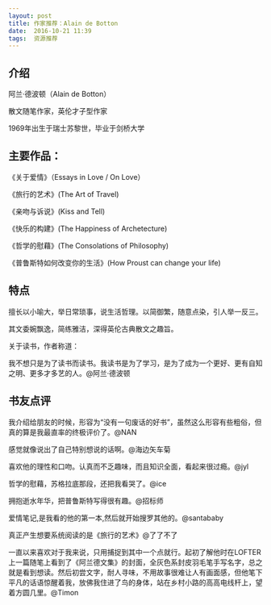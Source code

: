 ```yaml
---
layout: post
title: 作家推荐：Alain de Botton
date:  2016-10-21 11:39
tags:  资源推荐
---
```


##  介绍
阿兰·德波顿（Alain de Botton）

散文随笔作家，英伦才子型作家

1969年出生于瑞士苏黎世，毕业于剑桥大学

## 主要作品：  ##
《关于爱情》（Essays in Love / On Love）

《旅行的艺术》(The Art of Travel) 

《亲吻与诉说》(Kiss and Tell) 

《快乐的构建》(The Happiness of Archetecture) 

《哲学的慰藉》(The Consolations of Philosophy) 

《普鲁斯特如何改变你的生活》(How Proust can change your life) 

##  特点

擅长以小喻大，举日常琐事，说生活哲理。以简御繁，随意点染，引人举一反三。

其文委婉飘逸，简练雅洁，深得英伦古典散文之趣旨。

关于读书，作者称道：

我不想只是为了读书而读书。我读书是为了学习，是为了成为一个更好、更有自知之明、更多才多艺的人。@阿兰·德波顿


##  书友点评
我介绍给朋友的时候，形容为“没有一句废话的好书”，虽然这么形容有些粗俗，但真的算是我最直率的终极评价了。@NAN

感觉就像说出了自己特别想说的话啊。@海边矢车菊 

喜欢他的理性和口吻。认真而不乏趣味，而且知识全面，看起来很过瘾。@jyl

哲学的慰藉，苏格拉底那段，还把我看哭了。@ice

拥抱逝水年华，把普鲁斯特写得很有趣。@招标师

爱情笔记,是我看的他的第一本,然后就开始搜罗其他的。@santababy

真正产生想要系统阅读的是《旅行的艺术》@了了不了

一直以来喜欢对于我来说，只用捕捉到其中一个点就行。起初了解他时在LOFTER上一篇随笔上看到了《阿兰德文集》的封面，全灰色系封皮羽毛笔手写名字，总之就是看到想读。然后初尝文字，耐人寻味，不用故事很难让人有画面感，但他笔下平凡的话语惊醒着我，放佛我住进了鸟的身体，站在乡村小路的高高电线杆上，望着方圆几里。@Timon